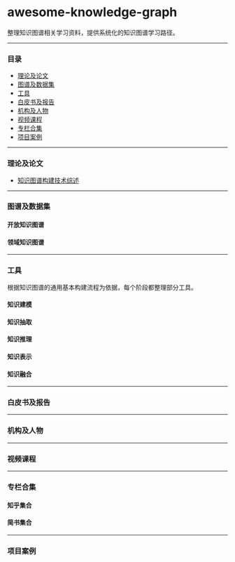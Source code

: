 # awesome-knowledge-graph
整理知识图谱相关学习资料，提供系统化的知识图谱学习路径。

---

### 目录
- [理论及论文](#理论及论文)
- [图谱及数据集](#图谱及数据集)
- [工具](#工具)
- [白皮书及报告](#白皮书及报告)
- [机构及人物](#机构及人物)
- [视频课程](#视频课程)
- [专栏合集](#专栏合集)
- [项目案例](#项目案例)


---
### 理论及论文
- [知识图谱构建技术综述](./1_paper/知识图谱构建技术综述_刘峤.caj)


---
### 图谱及数据集
#### 开放知识图谱


#### 领域知识图谱

---
### 工具
根据知识图谱的通用基本构建流程为依据，每个阶段都整理部分工具。
#### 知识建模

#### 知识抽取


#### 知识推理


#### 知识表示


#### 知识融合

---
### 白皮书及报告

---
### 机构及人物

---
### 视频课程

---
### 专栏合集

#### 知乎集合

#### 简书集合

---
### 项目案例


